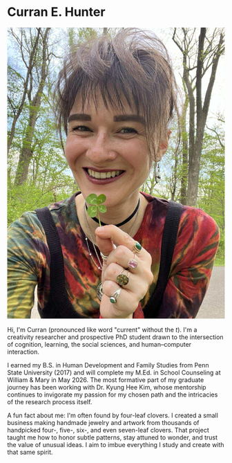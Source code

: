 # Curran E. Hunter

![Curran headshot](github.jpg)

Hi, I'm Curran (pronounced like word "current" without the *t*). I'm a creativity researcher and prospective PhD student drawn to the intersection of cognition, learning, the social sciences, and human–computer interaction.

I earned my B.S. in Human Development and Family Studies from Penn State University (2017) and will complete my M.Ed. in School Counseling at William & Mary in May 2026. The most formative part of my graduate journey has been working with Dr. Kyung Hee Kim, whose mentorship continues to invigorate my passion for my chosen path and the intricacies of the research process itself.

A fun fact about me: I'm often found by four-leaf clovers. I created a small business making handmade jewelry and artwork from thousands of handpicked four-, five-, six-, and even seven-leaf clovers. That project taught me how to honor subtle patterns, stay attuned to wonder, and trust the value of unusual ideas. I aim to imbue everything I study and create with that same spirit.
